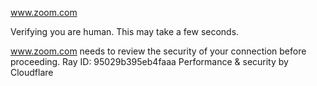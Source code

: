 www.zoom.com

Verifying you are human. This may take a few seconds.

www.zoom.com needs to review the security of your connection before proceeding.
Ray ID: 95029b395eb4faaa
Performance & security by Cloudflare